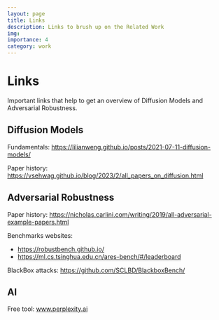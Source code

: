 ```yaml
---
layout: page
title: Links
description: Links to brush up on the Related Work
img:
importance: 4
category: work
---
```


# Links

Important links that help to get an overview of Diffusion Models and Adversarial Robustness.


## Diffusion Models

Fundamentals: https://lilianweng.github.io/posts/2021-07-11-diffusion-models/

Paper history: https://vsehwag.github.io/blog/2023/2/all_papers_on_diffusion.html


## Adversarial Robustness

Paper history: https://nicholas.carlini.com/writing/2019/all-adversarial-example-papers.html


Benchmarks websites:
 - https://robustbench.github.io/
 - https://ml.cs.tsinghua.edu.cn/ares-bench/#/leaderboard


BlackBox attacks: https://github.com/SCLBD/BlackboxBench/


## AI

Free tool: www.perplexity.ai 



